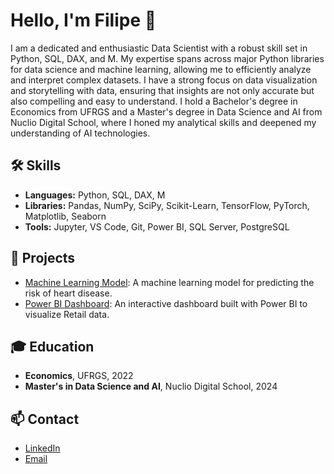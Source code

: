 # Hello, I'm Filipe 👋

I am a dedicated and enthusiastic Data Scientist with a robust skill set in Python, SQL, DAX, and M. My expertise spans across major Python libraries for data science and machine learning, allowing me to efficiently analyze and interpret complex datasets. I have a strong focus on data visualization and storytelling with data, ensuring that insights are not only accurate but also compelling and easy to understand. I hold a Bachelor's degree in Economics from UFRGS and a Master's degree in Data Science and AI from Nuclio Digital School, where I honed my analytical skills and deepened my understanding of AI technologies.

## 🛠 Skills

- **Languages:** Python, SQL, DAX, M
- **Libraries:** Pandas, NumPy, SciPy, Scikit-Learn, TensorFlow, PyTorch, Matplotlib, Seaborn
- **Tools:** Jupyter, VS Code, Git, Power BI, SQL Server, PostgreSQL

## 🚀 Projects

- [Machine Learning Model](https://github.com/filipegoncmartins/Prediction-the-Risk-of-Heart-Disease): A machine learning model for predicting the risk of heart disease.
- [Power BI Dashboard](https://github.com/filipegoncmartins/Retail-Occupancy-Cost): An interactive dashboard built with Power BI to visualize Retail data.

## 🎓 Education

- **Economics**, UFRGS, 2022
- **Master's in Data Science and AI**, Nuclio Digital School, 2024

## 📫 Contact

- [LinkedIn](https://www.linkedin.com/in/filipe-gon%C3%A7alves-martins-01a0b6124?utm_source=share&utm_campaign=share_via&utm_content=profile&utm_medium=android_app)
- [Email](mailto:filipe.g.m@hotmail.com)

